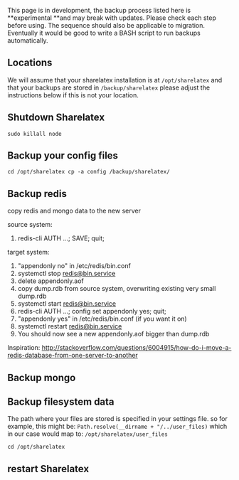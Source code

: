 This page is in development, the backup process listed here is **experimental **and may break with updates.
Please check each step before using.
The sequence should also be applicable to migration.
Eventually it would be good to write a BASH script to run backups automatically.

## Locations
We will assume that your sharelatex installation is at `/opt/sharelatex`
and that your backups are stored in `/backup/sharelatex`
please adjust the instructions below if this is not your location.

## Shutdown Sharelatex
`sudo killall node`

## Backup your config files
`cd /opt/sharelatex
cp -a config /backup/sharelatex/
`

## Backup redis
 copy redis and mongo data to the new server

source system:
1. redis-cli AUTH ...; SAVE; quit;

target system:
1. "appendonly no" in /etc/redis/bin.conf
1. systemctl stop redis@bin.service
1. delete appendonly.aof
1. copy dump.rdb from source system, overwriting existing very small dump.rdb
1. systemctl start redis@bin.service
1. redis-cli AUTH ...; config set appendonly yes; quit;
1. "appendonly yes" in /etc/redis/bin.conf (if you want it on)
1. systemctl restart redis@bin.service
1. You should now see a new appendonly.aof bigger than dump.rdb

Inspiration:
http://stackoverflow.com/questions/6004915/how-do-i-move-a-redis-database-from-one-server-to-another

## Backup mongo


## Backup filesystem data 
The path where your files are stored is specified in your settings file.
so for example, this might be: `Path.resolve(__dirname + "/../user_files)`
which in our case would map to: `/opt/sharelatex/user_files`

`cd /opt/sharelatex
`

## restart Sharelatex